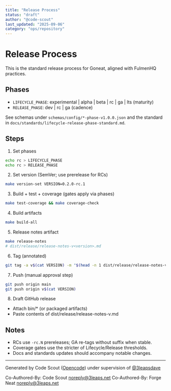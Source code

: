 ```yaml
---
title: "Release Process"
status: "draft"
author: "@code-scout"
last_updated: "2025-09-06"
category: "ops/repository"
---
```


# Release Process

This is the standard release process for Goneat, aligned with FulmenHQ practices.

## Phases

- `LIFECYCLE_PHASE`: experimental | alpha | beta | rc | ga | lts (maturity)
- `RELEASE_PHASE`: dev | rc | ga (cadence)

See schemas under `schemas/config/*-phase-v1.0.0.json` and the standard in `docs/standards/lifecycle-release-phase-standard.md`.

## Steps

1. Set phases

```bash
echo rc > LIFECYCLE_PHASE
echo rc > RELEASE_PHASE
```

2. Set version (SemVer; use prerelease for RCs)

```bash
make version-set VERSION=0.2.0-rc.1
```

3. Build + test + coverage (gates apply via phases)

```bash
make test-coverage && make coverage-check
```

4. Build artifacts

```bash
make build-all
```

5. Release notes artifact

```bash
make release-notes
# dist/release/release-notes-v<version>.md
```

6. Tag (annotated)

```bash
git tag -a v$(cat VERSION) -m "$(head -n 1 dist/release/release-notes-v$(cat VERSION).md)"
```

7. Push (manual approval step)

```bash
git push origin main
git push origin v$(cat VERSION)
```

8. Draft GitHub release

- Attach bin/\* (or packaged artifacts)
- Paste contents of dist/release/release-notes-v<version>.md

## Notes

- RCs use `-rc.N` prereleases; GA re-tags without suffix when stable.
- Coverage gates use the stricter of Lifecycle/Release thresholds.
- Docs and standards updates should accompany notable changes.

---

Generated by Code Scout ([Opencode](https://opencode.ai/)) under supervision of [@3leapsdave](https://github.com/3leapsdave)

Co-Authored-By: Code Scout <noreply@3leaps.net>
Co-Authored-By: Forge Neat <noreply@3leaps.net>
